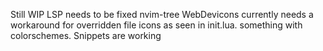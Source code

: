Still WIP 
LSP needs to be fixed 
nvim-tree WebDevicons currently needs a workaround for overridden file icons as seen in init.lua. something with colorschemes.
Snippets are working 
